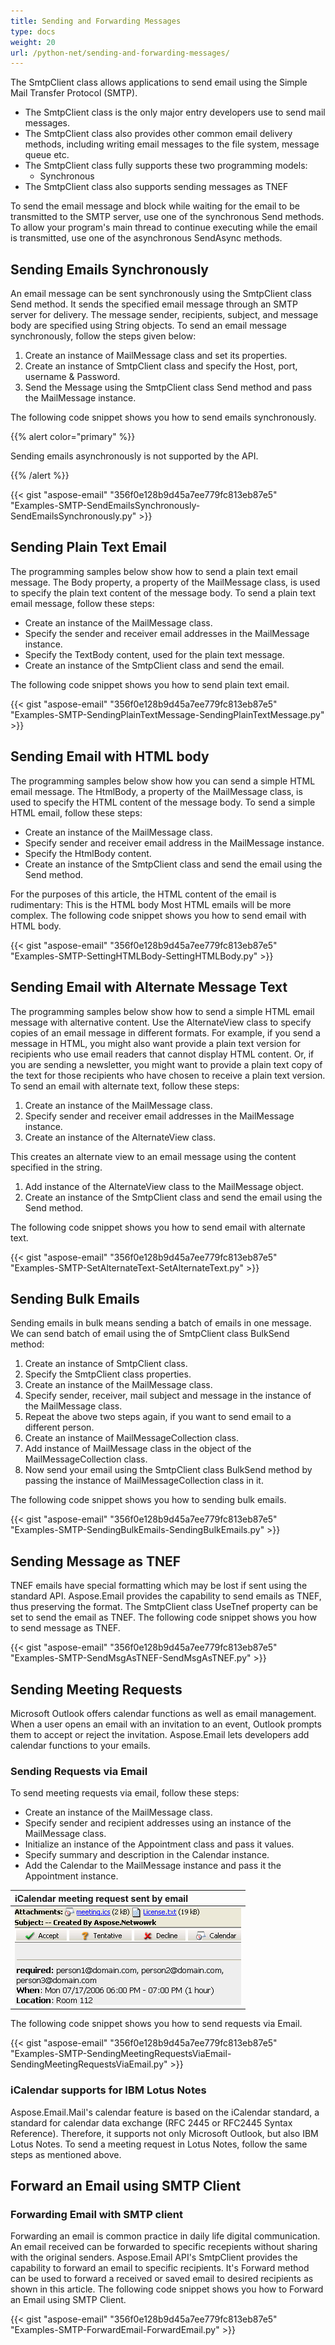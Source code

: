 ```yaml
---
title: Sending and Forwarding Messages
type: docs
weight: 20
url: /python-net/sending-and-forwarding-messages/
---
```



The SmtpClient class allows applications to send email using the Simple Mail Transfer Protocol (SMTP).

- The SmtpClient class is the only major entry developers use to send mail messages.
- The SmtpClient class also provides other common email delivery methods, including writing email messages to the file system, message queue etc.
- The SmtpClient class fully supports these two programming models:
  - Synchronous
- The SmtpClient class also supports sending messages as TNEF

To send the email message and block while waiting for the email to be transmitted to the SMTP server, use one of the synchronous Send methods. To allow your program's main thread to continue executing while the email is transmitted, use one of the asynchronous SendAsync methods.
## **Sending Emails Synchronously**
An email message can be sent synchronously using the SmtpClient class Send method. It sends the specified email message through an SMTP server for delivery. The message sender, recipients, subject, and message body are specified using String objects. To send an email message synchronously, follow the steps given below:

1. Create an instance of MailMessage class and set its properties.
1. Create an instance of SmtpClient class and specify the Host, port, username & Password.
1. Send the Message using the SmtpClient class Send method and pass the MailMessage instance.

The following code snippet shows you how to send emails synchronously.

{{% alert color="primary" %}} 

Sending emails asynchronously is not supported by the API.

{{% /alert %}} 

{{< gist "aspose-email" "356f0e128b9d45a7ee779fc813eb87e5" "Examples-SMTP-SendEmailsSynchronously-SendEmailsSynchronously.py" >}}
## **Sending Plain Text Email**
The programming samples below show how to send a plain text email message. The Body property, a property of the MailMessage class, is used to specify the plain text content of the message body. To send a plain text email message, follow these steps:

- Create an instance of the MailMessage class.
- Specify the sender and receiver email addresses in the MailMessage instance.
- Specify the TextBody content, used for the plain text message.
- Create an instance of the SmtpClient class and send the email.

The following code snippet shows you how to send plain text email.



{{< gist "aspose-email" "356f0e128b9d45a7ee779fc813eb87e5" "Examples-SMTP-SendingPlainTextMessage-SendingPlainTextMessage.py" >}}
## **Sending Email with HTML body**
The programming samples below show how you can send a simple HTML email message. The HtmlBody, a property of the MailMessage class, is used to specify the HTML content of the message body. To send a simple HTML email, follow these steps:

- Create an instance of the MailMessage class.
- Specify sender and receiver email address in the MailMessage instance.
- Specify the HtmlBody content.
- Create an instance of the SmtpClient class and send the email using the Send method.

For the purposes of this article, the HTML content of the email is rudimentary: <html><body>This is the HTML body</body></html> Most HTML emails will be more complex. The following code snippet shows you how to send email with HTML body.



{{< gist "aspose-email" "356f0e128b9d45a7ee779fc813eb87e5" "Examples-SMTP-SettingHTMLBody-SettingHTMLBody.py" >}}
## **Sending Email with Alternate Message Text**
The programming samples below show how to send a simple HTML email message with alternative content. Use the AlternateView class to specify copies of an email message in different formats. For example, if you send a message in HTML, you might also want provide a plain text version for recipients who use email readers that cannot display HTML content. Or, if you are sending a newsletter, you might want to provide a plain text copy of the text for those recipients who have chosen to receive a plain text version. To send an email with alternate text, follow these steps:

1. Create an instance of the MailMessage class.
1. Specify sender and receiver email addresses in the MailMessage instance.
1. Create an instance of the AlternateView class.

This creates an alternate view to an email message using the content specified in the string.

1. Add instance of the AlternateView class to the MailMessage object.
1. Create an instance of the SmtpClient class and send the email using the Send method.

The following code snippet shows you how to send email with alternate text.



{{< gist "aspose-email" "356f0e128b9d45a7ee779fc813eb87e5" "Examples-SMTP-SetAlternateText-SetAlternateText.py" >}}
## **Sending Bulk Emails**
Sending emails in bulk means sending a batch of emails in one message. We can send batch of email using the of SmtpClient class BulkSend method:

1. Create an instance of SmtpClient class.
1. Specify the SmtpClient class properties.
1. Create an instance of the MailMessage class.
1. Specify sender, receiver, mail subject and message in the instance of the MailMessage class.
1. Repeat the above two steps again, if you want to send email to a different person.
1. Create an instance of MailMessageCollection class.
1. Add instance of MailMessage class in the object of the MailMessageCollection class.
1. Now send your email using the SmtpClient class BulkSend method by passing the instance of MailMessageCollection class in it.

The following code snippet shows you how to sending bulk emails.



{{< gist "aspose-email" "356f0e128b9d45a7ee779fc813eb87e5" "Examples-SMTP-SendingBulkEmails-SendingBulkEmails.py" >}}
## **Sending Message as TNEF**
TNEF emails have special formatting which may be lost if sent using the standard API. Aspose.Email provides the capability to send emails as TNEF, thus preserving the format. The SmtpClient class UseTnef property can be set to send the email as TNEF. The following code snippet shows you how to send message as TNEF.



{{< gist "aspose-email" "356f0e128b9d45a7ee779fc813eb87e5" "Examples-SMTP-SendMsgAsTNEF-SendMsgAsTNEF.py" >}}
## **Sending Meeting Requests**
Microsoft Outlook offers calendar functions as well as email management. When a user opens an email with an invitation to an event, Outlook prompts them to accept or reject the invitation. Aspose.Email lets developers add calendar functions to your emails.
### **Sending Requests via Email**
To send meeting requests via email, follow these steps:

- Create an instance of the MailMessage class.
- Specify sender and recipient addresses using an instance of the MailMessage class.
- Initialize an instance of the Appointment class and pass it values.
- Specify summary and description in the Calendar instance.
- Add the Calendar to the MailMessage instance and pass it the Appointment instance.

|**iCalendar meeting request sent by email**|
| :- |
|![todo:image_alt_text](sending-and-forwarding-messages_1.png)|
The following code snippet shows you how to send requests via Email.



{{< gist "aspose-email" "356f0e128b9d45a7ee779fc813eb87e5" "Examples-SMTP-SendingMeetingRequestsViaEmail-SendingMeetingRequestsViaEmail.py" >}}
### **iCalendar supports for IBM Lotus Notes**
Aspose.Email.Mail's calendar feature is based on the iCalendar standard, a standard for calendar data exchange (RFC 2445 or RFC2445 Syntax Reference). Therefore, it supports not only Microsoft Outlook, but also IBM Lotus Notes. To send a meeting request in Lotus Notes, follow the same steps as mentioned above.
## **Forward an Email using SMTP Client**
### **Forwarding Email with SMTP client**
Forwarding an email is common practice in daily life digital communication. An email received can be forwarded to specific recepients without sharing with the original senders. Aspose.Email API's SmtpClient provides the capability to forward an email to specific recipients. It's Forward method can be used to forward a received or saved email to desired recipients as shown in this article. The following code snippet shows you how to Forward an Email using SMTP Client.



{{< gist "aspose-email" "356f0e128b9d45a7ee779fc813eb87e5" "Examples-SMTP-ForwardEmail-ForwardEmail.py" >}}
